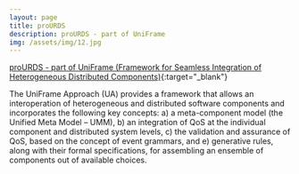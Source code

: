 ```yaml
---
layout: page
title: proURDS
description: proURDS - part of UniFrame
img: /assets/img/12.jpg
---
```



[proURDS - part of UniFrame (Framework for Seamless Integration of Heterogeneous Distributed Components)](http://uniframe.cs.iupui.edu/){:target="\_blank"}


The UniFrame Approach (UA) provides a framework that allows an interoperation of heterogeneous and distributed software components and incorporates the following key concepts: a) a meta-component model (the Unified Meta Model – UMM), b) an integration of QoS at the individual component and distributed system levels, c) the validation and assurance of QoS, based on the concept of event grammars, and e) generative rules, along with their formal specifications, for assembling an ensemble of components out of available choices.